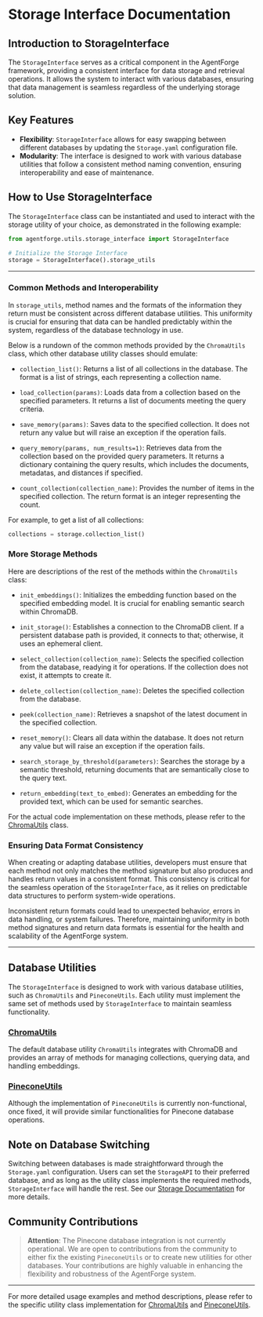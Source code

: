 # Storage Interface Documentation

## Introduction to StorageInterface

The `StorageInterface` serves as a critical component in the AgentForge framework, providing a consistent interface for data storage and retrieval operations. It allows the system to interact with various databases, ensuring that data management is seamless regardless of the underlying storage solution.

## Key Features

- **Flexibility**: `StorageInterface` allows for easy swapping between different databases by updating the `Storage.yaml` configuration file.
- **Modularity**: The interface is designed to work with various database utilities that follow a consistent method naming convention, ensuring interoperability and ease of maintenance.

## How to Use StorageInterface

The `StorageInterface` class can be instantiated and used to interact with the storage utility of your choice, as demonstrated in the following example:

```python
from agentforge.utils.storage_interface import StorageInterface

# Initialize the Storage Interface
storage = StorageInterface().storage_utils
```

---

### Common Methods and Interoperability

In `storage_utils`, method names and the formats of the information they return must be consistent across different database utilities. This uniformity is crucial for ensuring that data can be handled predictably within the system, regardless of the database technology in use.

Below is a rundown of the common methods provided by the `ChromaUtils` class, which other database utility classes should emulate:

- `collection_list()`: Returns a list of all collections in the database. The format is a list of strings, each representing a collection name.

- `load_collection(params)`: Loads data from a collection based on the specified parameters. It returns a list of documents meeting the query criteria.

- `save_memory(params)`: Saves data to the specified collection. It does not return any value but will raise an exception if the operation fails.

- `query_memory(params, num_results=1)`: Retrieves data from the collection based on the provided query parameters. It returns a dictionary containing the query results, which includes the documents, metadatas, and distances if specified.

- `count_collection(collection_name)`: Provides the number of items in the specified collection. The return format is an integer representing the count.

For example, to get a list of all collections:

```python
collections = storage.collection_list()
```

### More Storage Methods

Here are descriptions of the rest of the methods within the `ChromaUtils` class:

- `init_embeddings()`: Initializes the embedding function based on the specified embedding model. It is crucial for enabling semantic search within ChromaDB.

- `init_storage()`: Establishes a connection to the ChromaDB client. If a persistent database path is provided, it connects to that; otherwise, it uses an ephemeral client.

- `select_collection(collection_name)`: Selects the specified collection from the database, readying it for operations. If the collection does not exist, it attempts to create it.

- `delete_collection(collection_name)`: Deletes the specified collection from the database.

- `peek(collection_name)`: Retrieves a snapshot of the latest document in the specified collection.

- `reset_memory()`: Clears all data within the database. It does not return any value but will raise an exception if the operation fails.

- `search_storage_by_threshold(parameters)`: Searches the storage by a semantic threshold, returning documents that are semantically close to the query text.

- `return_embedding(text_to_embed)`: Generates an embedding for the provided text, which can be used for semantic searches.

For the actual code implementation on these methods,
please refer to the [ChromaUtils](../../src/agentforge/utils/chroma_utils.py) class.

### Ensuring Data Format Consistency

When creating or adapting database utilities, developers must ensure that each method not only matches the method signature but also produces and handles return values in a consistent format. This consistency is critical for the seamless operation of the `StorageInterface`, as it relies on predictable data structures to perform system-wide operations.

Inconsistent return formats could lead to unexpected behavior, errors in data handling, or system failures. Therefore, maintaining uniformity in both method signatures and return data formats is essential for the health and scalability of the AgentForge system.

---

## Database Utilities

The `StorageInterface` is designed to work with various database utilities, such as `ChromaUtils` and `PineconeUtils`. Each utility must implement the same set of methods used by `StorageInterface` to maintain seamless functionality.

### [ChromaUtils](../../src/agentforge/utils/chroma_utils.py)

The default database utility `ChromaUtils` integrates with ChromaDB and provides an array of methods for managing collections, querying data, and handling embeddings.

### [PineconeUtils](../../src/agentforge/utils/pinecone_utils.py)

Although the implementation of `PineconeUtils` is currently non-functional, once fixed, it will provide similar functionalities for Pinecone database operations.

## Note on Database Switching

Switching between databases is made straightforward through the `Storage.yaml` configuration.
Users can set the `StorageAPI` to their preferred database,
and as long as the utility class implements the required methods, `StorageInterface` will handle the rest.
See our [Storage Documentation](../Settings/Storage.md) for more details.

## Community Contributions

> **Attention**: The Pinecone database integration is not currently operational. We are open to contributions from the community to either fix the existing `PineconeUtils` or to create new utilities for other databases. Your contributions are highly valuable in enhancing the flexibility and robustness of the AgentForge system.

---

For more detailed usage examples and method descriptions,
please refer to the specific utility class implementation for [ChromaUtils](../../src/agentforge/utils/chroma_utils.py) and [PineconeUtils](../../src/agentforge/utils/pinecone_utils.py).
